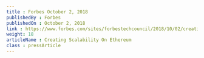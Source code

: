 ```yaml
---
title : Forbes October 2, 2018
publishedBy : Forbes
publishedOn : October 2, 2018
link : https://www.forbes.com/sites/forbestechcouncil/2018/10/02/creating-scalability-on-ethereum/#6d2656ee5226
weight: 18
articleName : Creating Scalability On Ethereum
class : pressArticle
---
```

